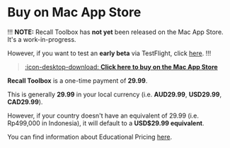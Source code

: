 # Buy on Mac App Store

!!!
**NOTE:** Recall Toolbox has **not yet** been released on the Mac App Store. It's a work-in-progress.

However, if you want to test an **early beta** via TestFlight, click [here](https://testflight.apple.com/join/FQTM8nUS).
!!!

> [:icon-desktop-download: **Click here to buy on the Mac App Store**](https://apps.apple.com/us/app/recall-toolbox/id6448816971)

**Recall Toolbox** is a one-time payment of **29.99**.

This is generally **29.99** in your local currency (i.e. **AUD29.99**, **USD29.99**, **CAD29.99**).

However, if your country doesn't have an equivalent of 29.99 (i.e. Rp499,000 in Indonesia), it will default to a **USD$29.99 equivalent**.

You can find information about Educational Pricing [here](https://recalltoolbox.io/educational/).